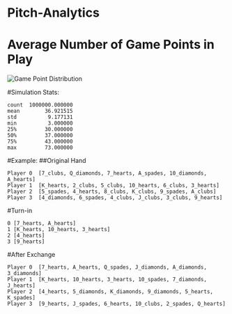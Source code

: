 # Pitch-Analytics
# Average Number of Game Points in Play

![Game Point Distribution](../Figure_1.png)

#Simulation Stats:
```
count  1000000.000000
mean        36.921515
std          9.177131
min          3.000000
25%         30.000000
50%         37.000000
75%         43.000000
max         73.000000
```

#Example:
##Original Hand
```
Player 0  [7_clubs, Q_diamonds, 7_hearts, A_spades, 10_diamonds, A_hearts]
Player 1  [K_hearts, 2_clubs, 5_clubs, 10_hearts, 6_clubs, 3_hearts]
Player 2  [5_spades, 4_hearts, 8_clubs, K_clubs, 9_spades, A_clubs]
Player 3  [4_diamonds, 6_spades, 4_clubs, J_clubs, 3_clubs, 9_hearts]
```

#Turn-in
```
0 [7_hearts, A_hearts]
1 [K_hearts, 10_hearts, 3_hearts]
2 [4_hearts]
3 [9_hearts]
```

#After Exchange
```
Player 0  [7_hearts, A_hearts, Q_spades, J_diamonds, A_diamonds, 3_diamonds]
Player 1  [K_hearts, 10_hearts, 3_hearts, 10_spades, 7_diamonds, J_hearts]
Player 2  [4_hearts, 5_diamonds, K_diamonds, 9_diamonds, 5_hearts, K_spades]
Player 3  [9_hearts, J_spades, 6_hearts, 10_clubs, 2_spades, Q_hearts]
```
